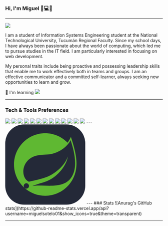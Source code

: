 ### Hi, I'm Miguel 👋💻😄
-------------------------------------------------------------------------------------------------------------------------------------------------------------------------------------
 <img src="https://firebasestorage.googleapis.com/v0/b/frontend-argentina-programa.appspot.com/o/imagenes%2FBanner%20de%20LinkedIn%20Cabecera%20Empresa%20Tecnologia%20Corporativo%20Moderno.png?alt=media&token=8b86b1c5-419f-4cef-95ce-34b0ccee0c38">

I am a student of  Information Systems Engineering student at the National Technological University, Tucumán Regional Faculty. Since my school days, I have always been passionate about the world of computing, which led me to pursue studies in the IT field. I am particularly interested in focusing on web development.

My personal traits include being proactive and possessing leadership skills that enable me to work effectively both in teams and groups. I am an effective communicator and a committed self-learner, always seeking new opportunities to learn and grow.

🤔 I'm learning  <img src="https://img.shields.io/badge/-C%20&%20C++-659ad2?style=flat&logo=c%2B%2B&logoColor=ffffff">

---  
### Tech & Tools Preferences

<img src = "https://img.shields.io/badge/-HTML5-E34F26?style=flat&logo=html5&logoColor=white">
<img src = "https://img.shields.io/badge/-CSS3-1572B6?style=flat&logo=css3&logoColor=white">
<img src="https://img.shields.io/badge/-Bootstrap-563D7C?style=flat&logo=bootstrap&logoColor=white">
<img src="https://img.shields.io/badge/-JavaScript-eed718?style=flat&logo=javascript&logoColor=ffffff">
<img src="https://img.shields.io/badge/-React-000000?style=flat&logo=react&logoColor=00c8ff">
<img src="https://img.shields.io/badge/-MySQL-F29111?style=flat&logo=mysql&logoColor=FFFFFF">
<img src="https://img.shields.io/badge/-Node.js-3C873A?style=flat&logo=Node.js&logoColor=white">
<img src="https://img.shields.io/badge/-Firebase-FFA611?style=flat&logo=firebase&logoColor=FFFFFF">
<img src="http://img.shields.io/badge/-Git-F1502F?style=flat&logo=git&logoColor=FFFFFF">
<img src="http://img.shields.io/badge/-Github-000000?style=flat&logo=github&logoColor=FFFFFF">
<img src="http://img.shields.io/badge/-VS%20Code-007ACC?style=flat&logo=visual%20studio%20code&logoColor=white">
<img src="http://img.shields.io/badge/-Heroku-430098?style=flat&logo=heroku&logoColor=white">
<img src="http://img.shields.io/badge/-Vercel-black?style=flat&logo=vercel&logoColor=white">
---
<svg xmlns="http://www.w3.org/2000/svg" width="256" height="256" fill="none" viewBox="0 0 256 256"><rect width="256" height="256" fill="#242938" rx="60"/><path fill="#5FB832" d="M209.545 171.821C184.93 204.618 132.347 193.547 98.6353 195.139C98.6353 195.139 92.6673 195.471 86.6563 196.461C86.6563 196.461 88.9292 195.491 91.8279 194.492C115.506 186.304 126.695 184.659 141.082 177.269C168.114 163.421 195.018 133.259 200.492 101.925C190.202 132.061 158.909 157.998 130.415 168.53C110.911 175.727 75.6419 182.731 75.6368 182.734C75.6533 182.759 74.2312 181.996 74.2113 181.979C50.2253 170.309 49.5332 118.359 93.0965 101.613C112.197 94.2661 130.466 98.3015 151.114 93.387C173.136 88.151 198.642 71.644 209.009 50.063C220.631 84.5351 234.592 138.467 209.545 171.821V171.821ZM209.973 39.3809C207.043 46.343 203.466 52.6167 199.344 58.2281C181.197 39.6038 155.868 27.9999 127.871 27.9999C72.7989 27.9999 28 72.8039 28 127.866C28 156.731 40.3209 182.764 59.9644 201.012L62.1514 202.949C58.4993 199.971 57.9377 194.608 60.8977 190.952C63.8759 187.295 69.2444 186.728 72.8983 189.69C76.562 192.658 77.1202 198.035 74.1538 201.697C71.1984 205.361 65.8202 205.914 62.1614 202.958L63.6497 204.276C81.0254 218.906 103.424 227.743 127.871 227.743C180.511 227.743 223.736 186.778 227.436 135.073C230.176 109.757 222.699 77.6106 209.973 39.3809Z"/></svg>
---
### Stats
![Anurag's GitHub stats](https://github-readme-stats.vercel.app/api?username=miguelsotelo01&show_icons=true&theme=transparent)

 ---
